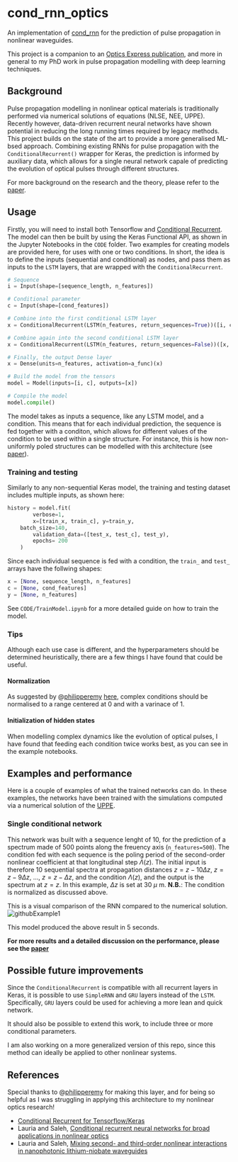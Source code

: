 # cond_rnn_optics
An implementation of [cond_rnn](https://github.com/philipperemy/cond_rnn) for the prediction of pulse propagation in nonlinear waveguides.

This project is a companion to an [Optics Express publication](http://dx.doi.org/10.1364/OE.506519), and more in general to my PhD work in pulse propagation modelling with deep learning techniques. 

## Background
Pulse propagation modelling in nonlinear optical materials is traditionally performed via numerical solutions of equations (NLSE, NEE, UPPE). Recently however, data-driven recurrent neural networks have shown potential in reducing the long running times required by legacy methods. This project builds on the state of the art to provide a more generalised ML-bsed approach. Combining existing RNNs for pulse propagation with the `ConditionalRecurrent()` wrapper for Keras, the prediction is informed by auxiliary data, which allows for a single neural network capale of predicting the evolution of optical pulses through different structures. 

For more background on the research and the theory, please refer to the [paper](http://dx.doi.org/10.1364/OE.506519). 

## Usage
Firstly, you will need to install both Tensorflow and [Conditional Recurrent](https://github.com/philipperemy/cond_rnn).
The model can then be built by using the Keras Functional API, as shown in the Jupyter Notebooks in the `CODE` folder.
Two examples for creating models are provided here, for uses with one or two conditions.
In short, the idea is to define the inputs (sequential and conditional) as nodes, and pass them as inputs to the `LSTM` layers, that are wrapped with the `ConditionalRecurrent`. 

```python
# Sequence
i = Input(shape=[sequence_length, n_features])

# Conditional parameter
c = Input(shape=[cond_features])

# Combine into the first conditional LSTM layer
x = ConditionalRecurrent(LSTM(n_features, return_sequences=True))([i, c])

# Combine again into the second conditional LSTM layer
x = ConditionalRecurrent(LSTM(n_features, return_sequences=False))([x, c])

# Finally, the output Dense layer
x = Dense(units=n_features, activation=a_func)(x)

# Build the model from the tensors
model = Model(inputs=[i, c], outputs=[x])

# Compile the model
model.compile()
```
The model takes as inputs a sequence, like any LSTM model, and a condition. This means that for each individual prediction, the sequence is fed together with a conditon, which allows for different values of the condition to be used within a single structure. For instance, this is how non-uniformly poled structures can be modelled with this architecture (see [paper](http://dx.doi.org/10.1364/OE.506519)).

### Training and testing
Similarly to any non-sequential Keras model, the training and testing dataset includes multiple inputs, as shown here:
```python
history = model.fit(
        verbose=1,
        x=[train_x, train_c], y=train_y,
    batch_size=140,
        validation_data=([test_x, test_c], test_y),
        epochs= 200
    )
```
Since each individual sequence is fed with a condition, the `train_` and `test_` arrays have the follwing shapes:
```python
x = [None, sequence_length, n_features]
c = [None, cond_features]
y = [None, n_features]
```
See `CODE/TrainModel.ipynb` for a more detailed guide on how to train the model.




### Tips
Although each use case is different, and the hyperparameters should be determined heuristically, there are a few things I have found that could be useful.
#### Normalization
As suggested by @[philipperemy](https://github.com/philipperemy) [here](https://github.com/philipperemy/cond_rnn/issues/41), complex conditions should be normalised to a range centered at 0 and with a varinace of 1.
#### Initialization of hidden states
When modelling complex dynamics like the evolution of optical pulses, I have found that feeding each condition twice works best, as you can see in the example notebooks. 


## Examples and performance
Here is a couple of examples of what the trained networks can do. In these examples, the networks have been trained with the simulations computed via a numerical solution of the [UPPE](http://dx.doi.org/10.1103/PhysRevA.105.043511). 
### Single conditional network
This network was built with a sequence lenght of 10, for the prediction of a spectrum made of 500 points along the freuency axis (`n_features=500`). The condition fed with each sequence is the poling period of the second-order nonlinear coefficient at that longitudinal step $\Lambda(z)$. The initial input is therefore 10 sequential spectra at propagation distances $z=z-10 \Delta z$, $z=z-9\Delta z$, ..., $z=z-\Delta z$, and the condition $\Lambda(z)$, and the output is the spectrum at $z=z$. In this example, $\Delta z$ is set at 30 $\mu$ m.
<strong>N.B.</strong>: The condition is normalized as discussed above.

This is a visual comparison of the RNN compared to the numerical solution.
![githubExample1](https://github.com/Simo-JDev/cond_rnn_optics/assets/44927443/71a92f2d-c629-49c3-8bc9-625378da2ddd)

This model produced the above result in 5 seconds.

<strong>For more results and a detailed discussion on the performance, please see the [paper](http://dx.doi.org/10.1364/OE.506519)</strong>

## Possible future improvements
Since the `ConditionalRecurrent` is compatible with all recurrent layers in Keras, it is possible to use `SimpleRNN` and `GRU` layers instead of the `LSTM`. Specifically, `GRU` layers could be used for achieving a more lean and quick network. 

It should also be possible to extend this work, to include three or more conditional parameters.

I am also working on a more generalized version of this repo, since this method can ideally be applied to other nonlinear systems. 


## References
Special thanks to @[philipperemy](https://github.com/philipperemy) for making this layer, and for being so helpful as I was struggling in applying this architecture to my nonlinear optics research!
- [Conditional Recurrent for Tensorflow/Keras](https://github.com/philipperemy/cond_rnn)
- Lauria and Saleh, [Conditional recurrent neural networks for broad applications in nonlinear optics](http://dx.doi.org/10.1364/OE.506519)
- Lauria and Saleh, [Mixing second- and third-order nonlinear interactions in nanophotonic lithium-niobate waveguides](http://dx.doi.org/10.1103/PhysRevA.105.043511)
